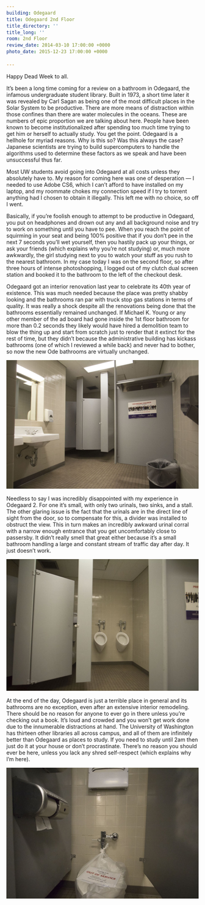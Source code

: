 ```yaml
---
building: Odegaard
title: Odegaard 2nd Floor
title_directory: ''
title_long: ''
room: 2nd Floor
review_date: 2014-03-10 17:00:00 +0000
photo_date: 2015-12-23 17:00:00 +0000

---
```

Happy Dead Week to all.

It’s been a long time coming for a review on a bathroom in Odegaard, the infamous undergraduate student library. Built in 1973, a short time later it was revealed by Carl Sagan as being one of the most difficult places in the Solar System to be productive. There are more means of distraction within those confines than there are water molecules in the oceans. These are numbers of epic proportion we are talking about here. People have been known to become institutionalized after spending too much time trying to get him or herself to actually study. You get the point. Odegaard is a hellhole for myriad reasons. Why is this so? Was this always the case? Japanese scientists are trying to build supercomputers to handle the algorithms used to determine these factors as we speak and have been unsuccessful thus far.

Most UW students avoid going into Odegaard at all costs unless they absolutely have to. My reason for coming here was one of desperation — I needed to use Adobe CS6, which I can’t afford to have installed on my laptop, and my roommate chokes my connection speed if I try to torrent anything had I chosen to obtain it illegally. This left me with no choice, so off I went.

Basically, if you’re foolish enough to attempt to be productive in Odegaard, you put on headphones and drown out any and all background noise and try to work on something until you have to pee. When you reach the point of squirming in your seat and being 100% positive that if you don’t pee in the next 7 seconds you’ll wet yourself, then you hastily pack up your things, or ask your friends (which explains why you’re not studying) or, much more awkwardly, the girl studying next to you to watch your stuff as you rush to the nearest bathroom. In my case today I was on the second floor, so after three hours of intense photoshopping, I logged out of my clutch dual screen station and booked it to the bathroom to the left of the checkout desk.

Odegaard got an interior renovation last year to celebrate its 40th year of existence. This was much needed because the place was pretty shabby looking and the bathrooms ran par with truck stop gas stations in terms of quality. It was really a shock despite all the renovations being done that the bathrooms essentially remained unchanged. If Michael K. Young or any other member of the ad board had gone inside the 1st floor bathroom for more than 0.2 seconds they likely would have hired a demolition team to blow the thing up and start from scratch just to render that it extinct for the rest of time, but they didn’t because the administrative building has kickass bathrooms (one of which I reviewed a while back) and never had to bother, so now the new Ode bathrooms are virtually unchanged.

<img src="/uploads/ode_2_big.jpg" data-lity />

Needless to say I was incredibly disappointed with my experience in Odegaard 2. For one it’s small, with only two urinals, two sinks, and a stall. The other glaring issue is the fact that the urinals are in the direct line of sight from the door, so to compensate for this, a divider was installed to obstruct the view. This in turn makes an incredibly awkward urinal corral with a narrow enough entrance that you get uncomfortably close to passersby. It didn’t really smell that great either because it’s a small bathroom handling a large and constant stream of traffic day after day. It just doesn’t work.

<img src="/uploads/ode_2_urinal.jpg" data-lity />

At the end of the day, Odegaard is just a terrible place in general and its bathrooms are no exception, even after an extensive interior remodeling. There should be no reason for anyone to ever go in there unless you’re checking out a book. It’s loud and crowded and you won’t get work done due to the innumerable distractions at hand. The University of Washington has thirteen other libraries all across campus, and all of them are infinitely better than Odegaard as places to study. If you need to study until 2am then just do it at your house or don’t procrastinate. There’s no reason you should ever be here, unless you lack any shred self-respect (which explains why I’m here).

<img src="/uploads/ode_2_toilet.jpg" data-lity />